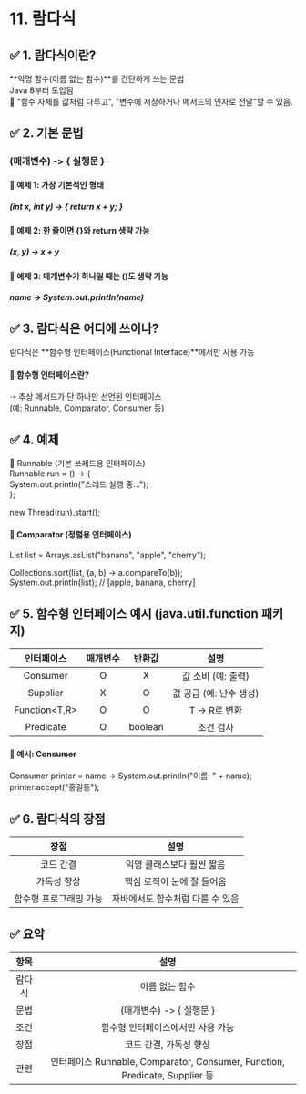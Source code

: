 # 11. 람다식

## ✅ 1. 람다식이란?
**익명 함수(이름 없는 함수)**를 간단하게 쓰는 문법  
Java 8부터 도입됨  
📌 "함수 자체를 값처럼 다루고", "변수에 저장하거나 메서드의 인자로 전달"할 수 있음.  

## ✅ 2. 기본 문법
### (매개변수) -> { 실행문 }
#### 🔹 예제 1: 가장 기본적인 형태
##### (int x, int y) -> { return x + y; }
#### 🔹 예제 2: 한 줄이면 {}와 return 생략 가능
##### (x, y) -> x + y
#### 🔹 예제 3: 매개변수가 하나일 때는 ()도 생략 가능
##### name -> System.out.println(name)

## ✅ 3. 람다식은 어디에 쓰이나?  
람다식은 **함수형 인터페이스(Functional Interface)**에서만 사용 가능  

#### 📌 함수형 인터페이스란?   
➝ 추상 메서드가 단 하나만 선언된 인터페이스  
(예: Runnable, Comparator<T>, Consumer<T> 등)  

## ✅ 4. 예제  
🔹 Runnable (기본 쓰레드용 인터페이스)  
Runnable run = () -> {  
    System.out.println("스레드 실행 중...");  
};  
  
new Thread(run).start();  
#### 🔹 Comparator (정렬용 인터페이스)  
 List<String> list = Arrays.asList("banana", "apple", "cherry");  
  
Collections.sort(list, (a, b) -> a.compareTo(b));  
System.out.println(list);  // [apple, banana, cherry]  

## ✅ 5. 함수형 인터페이스 예시 (java.util.function 패키지)
|인터페이스	|매개변수	|반환값	|설명|
|:----:|:----:|:----:|:----:|
|Consumer<T>	|O	|X|	값 소비 (예: 출력)|
|Supplier<T>	|X	|O|	값 공급 (예: 난수 생성)|
|Function<T,R>	|O|	O|	T → R로 변환|
|Predicate<T>	|O|	boolean|	조건 검사|

#### 🔹 예시: Consumer<String>  
Consumer<String> printer = name -> System.out.println("이름: " + name);  
printer.accept("홍길동");  

## ✅ 6. 람다식의 장점
|장점|	설명|
|:----:|:----:|
|코드 간결|	익명 클래스보다 훨씬 짧음|
|가독성 향상|	핵심 로직이 눈에 잘 들어옴|
|함수형 프로그래밍 가능|	자바에서도 함수처럼 다룰 수 있음|

## ✅ 요약
|항목|	설명|
|:----:|:----:|
|람다식	|이름 없는 함수|
|문법	|(매개변수) -> { 실행문 }|
|조건|	함수형 인터페이스에서만 사용 가능|
|장점	|코드 간결, 가독성 향상|
|관련 |인터페이스	Runnable, Comparator, Consumer, Function, Predicate, Supplier 등|


